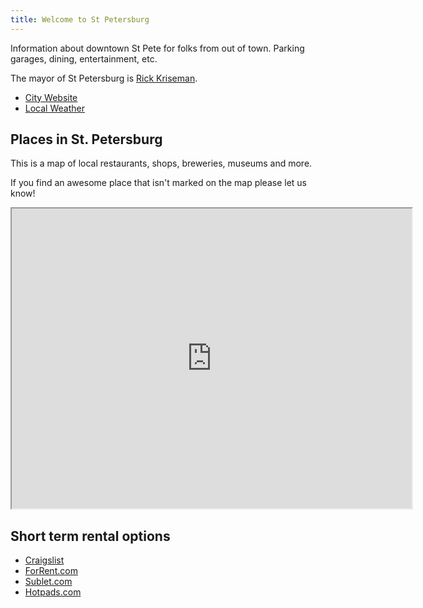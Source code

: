 ```yaml
---
title: Welcome to St Petersburg
---
```


Information about downtown St Pete for folks from out of town. Parking garages, dining, entertainment, etc.

The mayor of St Petersburg is [Rick Kriseman](http://www.stpete.org/mayor_s_office/mayor_s_biography.php).

- [City Website](http://www.stpete.org/)
- [Local Weather](https://www.accuweather.com/en/us/saint-petersburg-fl/33713/minute-weather-forecast/14705_pc)

## Places in St. Petersburg

This is a map of local restaurants, shops, breweries, museums and more.

If you find an awesome place that isn't marked on the map please let us know!

<iframe src="https://www.google.com/maps/d/embed?mid=1FsyLcfrneO-jCshwqDhlUW4FiAEDvTis" width="640" height="480"></iframe>

## Short term rental options

- [Craigslist](http://bit.ly/rentals-craigslist)
- [ForRent.com](http://bit.ly/ForRent-Tampabay)
- [Sublet.com](https://www.sublet.com/town_rentals/centralwestfl-pinellasstpetersburg/stpetersburg_rentals.asp)
- [Hotpads.com](https://hotpads.com/2027-1st-ave-n-saint-petersburg-fl-33713-tu2w7t/2/pad?border=false&lat=27.7687&lon=-82.6582&z=15)
